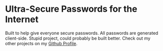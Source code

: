 # Ultra-Secure Passwords for the Internet

Built to help give everyone secure passwords. All passwords are generated client-side. Stupid project, could probably be built better. Check out my other projects on my [Github Profile](https://github.com/HelloImAlastair).